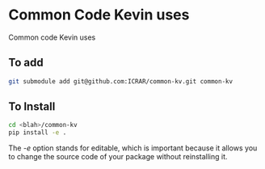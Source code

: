 # Common Code Kevin uses
Common code Kevin uses

## To add

```bash
git submodule add git@github.com:ICRAR/common-kv.git common-kv
```

## To Install

```bash
cd <blah>/common-kv
pip install -e .
```

The _-e_ option stands for editable, which is important because it allows you to change the source code of your package without reinstalling it.